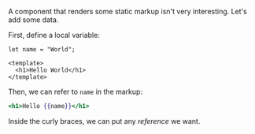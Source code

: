 A component that renders some static markup isn't very interesting.
Let's add some data.

First, define a local variable:

```gjs
let name = "World";

<template>
  <h1>Hello World</h1>
</template>
```

Then, we can refer to `name` in the markup:

```hbs
<h1>Hello {{name}}</h1>
```

Inside the curly braces, we can put any _reference_ we want.
